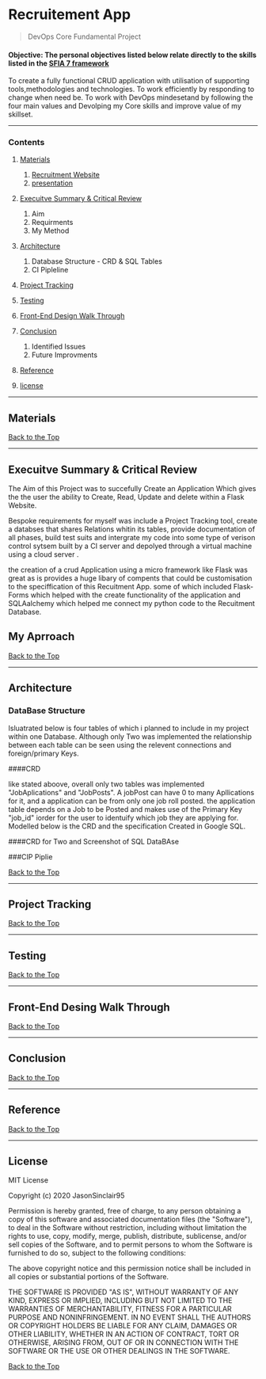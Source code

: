 # Recruitement App
> DevOps Core Fundamental Project 
#### Objective: The personal objectives listed below relate directly to the skills listed in the **[ SFIA 7 framework ](https://www.sfia-online.org/en/framework/sfia-7)**
 To create a fully functional CRUD application with utilisation of supporting tools,methodologies and technologies. To work  efficiently by responding to change when need be. To work with DevOps mindesetand by following the four main values and Devolping my Core skills and improve value of my skillset.
 
--- 

### Contents
1. [ Materials ](#Materials)
    1. [ Recruitment Website ](https://34.89.105.159:5000)
    1. [ presentation ](https://docs.google.com/presentation/d/1t09if4lU1a9x9wSj-CRnNaoeSMQIHuru3_VedxZLW-g/edit#slide=id.p)

2. [Execuitve Summary & Critical Review](#execuitve-summary-&-critical-review)
    1. Aim  
    1. Requirments
    1. My Method

3. [Architecture](#Architecture) 
    1. Database Structure - CRD & SQL Tables
    1. CI Pipleline

4. [Project Tracking](#Project-Tracking)

5. [Testing](#Testing)

6. [Front-End Design Walk Through](#Front-End-Desing-Walk-Through)

7. [Conclusion](#conclusion)
    1. Identified Issues
    1. Future Improvments
8. [Reference](#Reference)
9. [license](#Licence)
---
## Materials



[Back to the Top](#Recruitement-App)

---
## Execuitve Summary & Critical Review
The Aim of this Project was to succefully Create an Application Which gives the the user the ability to Create, Read, Update and delete within a Flask Website. 

Bespoke requirements for myself was include a Project Tracking tool, create a databses that shares Relations whitin its tables, provide documentation of all phases, build test suits and intergrate my code into some type of verison control sytsem built by a CI server and depolyed through a virtual machine using a cloud server .

the creation of a crud Application using a micro framework like Flask was great as is provides a huge libary of compents that could be customisation to the speciffication of this Recuitment App. some of which included Flask-Forms which helped with the create functionality of the application and SQLAalchemy which helped me connect my python code to the Recuitment Database. 

## My Aprroach


[Back to the Top](#Recruitement-App)

---
## Architecture 

### DataBase Structure

Isluatrated below is four tables of which i planned to include in my project within one Database. Although only Two was implemented the relationship between each table can be seen using the relevent connections and foreign/primary Keys. 

####CRD

like stated aboove, overall only two tables was implemented "JobAplications" and "JobPosts".  A jobPost can have 0 to many Apllications for it, and a application can be from only one job roll posted. the application table depends on a Job to be Posted and makes use of the Primary Key "job_id" iorder for the user to identuify which job they are applying for. Modelled below is the CRD and the specification Created in Google SQL.


####CRD for Two and Screenshot of SQL DataBAse

###CIP Piplie





[Back to the Top](#Recruitement-App)

---
## Project Tracking



[Back to the Top](#Recruitement-App)

---
## Testing



[Back to the Top](#Recruitement-App)

---

## Front-End Desing Walk Through



[Back to the Top](#Recruitement-App)

---

## Conclusion



[Back to the Top](#Recruitement-App)

---

## Reference



[Back to the Top](#Recruitement-App)

---

## License

MIT License

Copyright (c) 2020 JasonSinclair95

Permission is hereby granted, free of charge, to any person obtaining a copy
of this software and associated documentation files (the "Software"), to deal
in the Software without restriction, including without limitation the rights
to use, copy, modify, merge, publish, distribute, sublicense, and/or sell
copies of the Software, and to permit persons to whom the Software is
furnished to do so, subject to the following conditions:

The above copyright notice and this permission notice shall be included in all
copies or substantial portions of the Software.

THE SOFTWARE IS PROVIDED "AS IS", WITHOUT WARRANTY OF ANY KIND, EXPRESS OR
IMPLIED, INCLUDING BUT NOT LIMITED TO THE WARRANTIES OF MERCHANTABILITY,
FITNESS FOR A PARTICULAR PURPOSE AND NONINFRINGEMENT. IN NO EVENT SHALL THE
AUTHORS OR COPYRIGHT HOLDERS BE LIABLE FOR ANY CLAIM, DAMAGES OR OTHER
LIABILITY, WHETHER IN AN ACTION OF CONTRACT, TORT OR OTHERWISE, ARISING FROM,
OUT OF OR IN CONNECTION WITH THE SOFTWARE OR THE USE OR OTHER DEALINGS IN THE
SOFTWARE.

[Back to the Top](#Recruitement-App)

